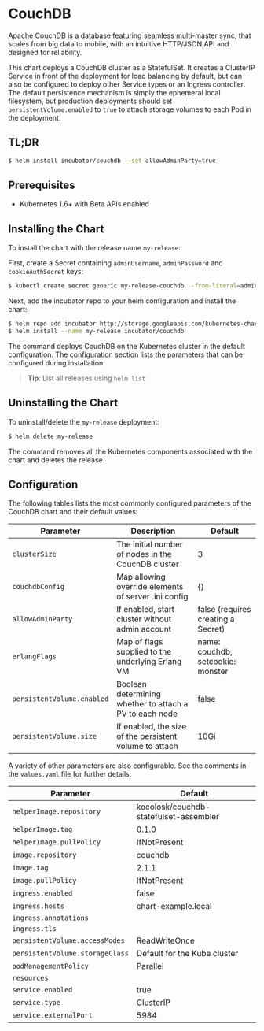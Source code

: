 # CouchDB

Apache CouchDB is a database featuring seamless multi-master sync, that scales
from big data to mobile, with an intuitive HTTP/JSON API and designed for
reliability.

This chart deploys a CouchDB cluster as a StatefulSet. It creates a ClusterIP
Service in front of the deployment for load balancing by default, but can also
be configured to deploy other Service types or an Ingress controller. The
default persistence mechanism is simply the ephemeral local filesystem, but
production deployments should set `persistentVolume.enabled` to `true` to attach
storage volumes to each Pod in the deployment.

## TL;DR

```bash
$ helm install incubator/couchdb --set allowAdminParty=true
```

## Prerequisites

- Kubernetes 1.6+ with Beta APIs enabled

## Installing the Chart

To install the chart with the release name `my-release`:

First, create a Secret containing `adminUsername`, `adminPassword` and `cookieAuthSecret` keys:

```bash
$ kubectl create secret generic my-release-couchdb --from-literal=adminUsername=foo --from-literal=adminPassword=bar --from-literal=cookieAuthSecret=baz
```

Next, add the incubator repo to your helm configuration and install the chart:

```bash
$ helm repo add incubator http://storage.googleapis.com/kubernetes-charts-incubator
$ helm install --name my-release incubator/couchdb
```

The command deploys CouchDB on the Kubernetes cluster in the default
configuration. The [configuration](#configuration) section lists 
the parameters that can be configured during installation.

> **Tip**: List all releases using `helm list`

## Uninstalling the Chart

To uninstall/delete the `my-release` deployment:

```bash
$ helm delete my-release
```

The command removes all the Kubernetes components associated with the chart and
deletes the release.

## Configuration

The following tables lists the most commonly configured parameters of the
CouchDB chart and their default values:

|           Parameter             |             Description                               |                Default                 |
|---------------------------------|-------------------------------------------------------|----------------------------------------|
| `clusterSize`                   | The initial number of nodes in the CouchDB cluster    | 3                                      |
| `couchdbConfig`                 | Map allowing override elements of server .ini config  | {}                                     |
| `allowAdminParty`               | If enabled, start cluster without admin account       | false (requires creating a Secret)     |
| `erlangFlags`                   | Map of flags supplied to the underlying Erlang VM     | name: couchdb, setcookie: monster
| `persistentVolume.enabled`      | Boolean determining whether to attach a PV to each node | false
| `persistentVolume.size`         | If enabled, the size of the persistent volume to attach                          | 10Gi

A variety of other parameters are also configurable. See the comments in the
`values.yaml` file for further details:

|           Parameter             |                Default                 |
|---------------------------------|----------------------------------------|
| `helperImage.repository`        | kocolosk/couchdb-statefulset-assembler |
| `helperImage.tag`               | 0.1.0                                  |
| `helperImage.pullPolicy`        | IfNotPresent                           |
| `image.repository`              | couchdb                                |
| `image.tag`                     | 2.1.1                                  |
| `image.pullPolicy`              | IfNotPresent                           |
| `ingress.enabled`               | false                                  |
| `ingress.hosts`                 | chart-example.local                    |
| `ingress.annotations`           |                                        |
| `ingress.tls`                   |                                        |
| `persistentVolume.accessModes`  | ReadWriteOnce                          |
| `persistentVolume.storageClass` | Default for the Kube cluster           |
| `podManagementPolicy`           | Parallel                               |
| `resources`                     |                                        |
| `service.enabled`               | true                                   |
| `service.type`                  | ClusterIP                              |
| `service.externalPort`          | 5984                                   |
